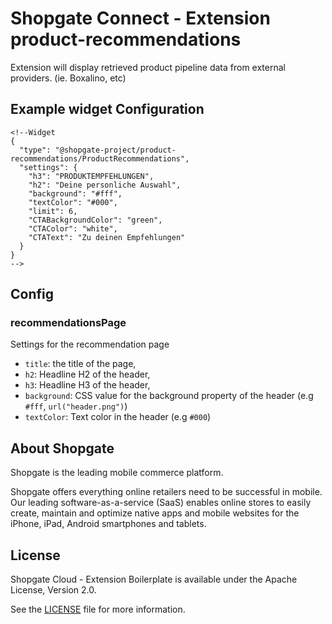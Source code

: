 # Shopgate Connect - Extension product-recommendations
Extension will display retrieved product pipeline data from external providers. (ie. Boxalino, etc)

## Example widget Configuration
```
<!--Widget
{
  "type": "@shopgate-project/product-recommendations/ProductRecommendations",
  "settings": {
	"h3": "PRODUKTEMPFEHLUNGEN",
	"h2": "Deine personliche Auswahl",
	"background": "#fff",
	"textColor": "#000",
	"limit": 6,
	"CTABackgroundColor": "green",
	"CTAColor": "white",
	"CTAText": "Zu deinen Empfehlungen"
  }
}
-->
```

## Config

### recommendationsPage
Settings for the recommendation page

- `title`: the title of the page,
- `h2`: Headline H2 of the header,
- `h3`: Headline H3 of the header,
- `background`: CSS value for the background property of the header (e.g `#fff`, `url("header.png")`)
- `textColor`: Text color in the header (e.g `#000`)

## About Shopgate

Shopgate is the leading mobile commerce platform.

Shopgate offers everything online retailers need to be successful in mobile. Our leading
software-as-a-service (SaaS) enables online stores to easily create, maintain and optimize native
apps and mobile websites for the iPhone, iPad, Android smartphones and tablets.


## License

Shopgate Cloud - Extension Boilerplate is available under the Apache License, Version 2.0.

See the [LICENSE](./LICENSE) file for more information.

